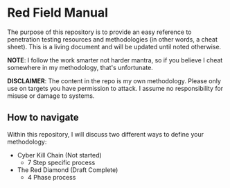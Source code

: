 # Red Field Manual

The purpose of this repository is to provide an easy reference to penetration testing resources and methodologies (in other words, a cheat sheet). This is a living document and will be updated until noted otherwise.

__NOTE__: I follow the work smarter not harder mantra, so if you believe I cheat somewhere in my methodology, that's unfortunate.

__DISCLAIMER__: The content in the repo is my own methodology. Please only use on targets you have permission to attack. I assume no responsibility for misuse or damage to systems.

## How to navigate
Within this repository, I will discuss two different ways to define your methodology:
* Cyber Kill Chain (Not started)
    * 7 Step specific process
* The Red Diamond (Draft Complete)
    * 4 Phase process
